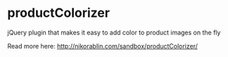 productColorizer
================

jQuery plugin that makes it easy to add color to product images on the fly

Read more here:
http://nikorablin.com/sandbox/productColorizer/
